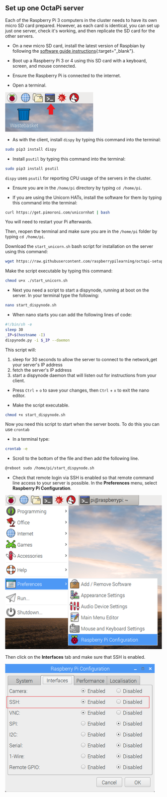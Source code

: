 ## Set up one OctaPi server

Each of the Raspberry Pi 3 computers in the cluster needs to have its own micro SD card prepared. However, as each card is identical, you can set up just one server, check it's working, and then replicate the SD card for the other servers.

- On a new micro SD card, install the latest version of Raspbian by following the [software guide instructions](https://www.raspberrypi.org/learning/software-guide/quickstart/){:target="_blank"}.

- Boot up a Raspberry Pi 3 or 4 using this SD card with a keyboard, screen, and mouse connected.

- Ensure the Raspberry Pi is connected to the internet.

- Open a terminal.

![Open a terminal](images/terminal.png)

- As with the client, install `dispy` by typing this command into the terminal:

```bash
sudo pip3 install dispy
```

- Install `psutil` by typing this command into the terminal:

```bash
sudo pip3 install psutil
```

`dispy` uses `psutil` for reporting CPU usage of the servers in the cluster.

- Ensure you are in the `/home/pi` directory by typing `cd /home/pi`.

- If you are using the Unicorn HATs, install the software for them by typing this command into the terminal:

```bash
curl https://get.pimoroni.com/unicornhat | bash
```

You will need to restart your Pi afterwards.

Then, reopen the terminal and make sure you are in the `/home/pi` folder by typing `cd /home/pi`.

Download the `start_unicorn.sh` bash script for installation on the server using this command:

```bash
wget https://raw.githubusercontent.com/raspberrypilearning/octapi-setup/master/server/start_unicorn.sh
```

Make the script executable by typing this command:

```bash
chmod u+x ./start_unicorn.sh
```

- Next you need a script to start a dispynode, running at boot on the server. In your terminal type the following:

```bash
nano start_dispynode.sh
```

- When nano starts you can add the following lines of code:

```bash
#!/bin/sh -e
sleep 30
_IP=$(hostname -I)
dispynode.py -i $_IP --daemon
```

This script will:
1. sleep for 30 seconds to allow the server to connect to the network,get your server's IP address
2. fetch the server's IP address
3. start a dispynode daemon that will listen out for instructions from your client.

- Press `Ctrl` + `o` to save your changes, then `Ctrl` + `x` to exit the nano editor.

- Make the script executable.

```bash
chmod +x start_dispynode.sh
```

Now you need this script to start when the server boots. To do this you can use `crontab`

- In a terminal type:

```bash
crontab -e
```

- Scroll to the bottom of the file and then add the following line.
```bash
@reboot sudo /home/pi/start_dispynode.sh
```

- Check that remote login via SSH is enabled so that remote command line access to your server is possible. In the **Preferences** menu, select **Raspberry Pi Configuration**.

![Enable SSH](images/enable-ssh1.png)

Then click on the **Interfaces** tab and make sure that SSH is enabled.

![Enable SSH](images/enable-ssh.png)

